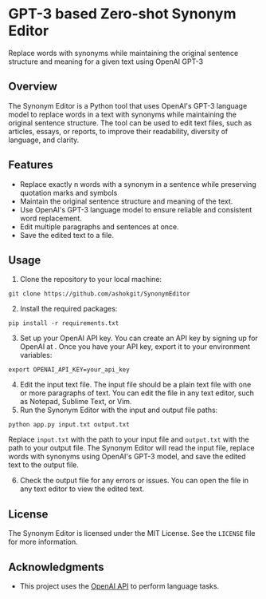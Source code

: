 GPT-3 based Zero-shot Synonym Editor
==============
Replace words with synonyms while maintaining the original sentence structure and meaning for a given text using OpenAI GPT-3


Overview
--------

The Synonym Editor is a Python tool that uses OpenAI's GPT-3 language model to replace words in a text with synonyms while maintaining the original sentence structure. The tool can be used to edit text files, such as articles, essays, or reports, to improve their readability, diversity of language, and clarity.

Features
--------

- Replace exactly n words with a synonym in a sentence while preserving quotation marks and symbols
- Maintain the original sentence structure and meaning of the text.
- Use OpenAI's GPT-3 language model to ensure reliable and consistent word replacement.
- Edit multiple paragraphs and sentences at once.
- Save the edited text to a file.

Usage
-----

1. Clone the repository to your local machine:

```
git clone https://github.com/ashokgit/SynonymEditor

```

2. Install the required packages:

```
pip install -r requirements.txt

```

3. Set up your OpenAI API key. You can create an API key by signing up for OpenAI at . Once you have your API key, export it to your environment variables:

```
export OPENAI_API_KEY=your_api_key

```

4. Edit the input text file. The input file should be a plain text file with one or more paragraphs of text. You can edit the file in any text editor, such as Notepad, Sublime Text, or Vim.
5. Run the Synonym Editor with the input and output file paths:

```
python app.py input.txt output.txt

```

Replace `input.txt` with the path to your input file and `output.txt` with the path to your output file. The Synonym Editor will read the input file, replace words with synonyms using OpenAI's GPT-3 model, and save the edited text to the output file.

6. Check the output file for any errors or issues. You can open the file in any text editor to view the edited text.

License
-------

The Synonym Editor is licensed under the MIT License. See the `LICENSE` file for more information.

Acknowledgments
---------------

- This project uses the [OpenAI API](https://beta.openai.com/docs/api-reference/introduction) to perform language tasks.
